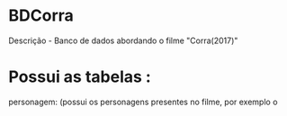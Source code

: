 # BDCorra
 Descrição - Banco de dados abordando o filme "Corra(2017)" 
 # Possui as tabelas :
 personagem: (possui os personagens presentes no filme, por exemplo o 
